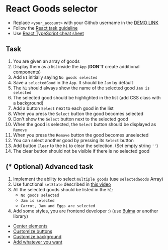 # React Goods selector
- Replace `<your_account>` with your Github username in the [DEMO LINK](https://Anna-Tkachenko.github.io/react_goods-selector/)
- Follow the [React task guideline](https://github.com/mate-academy/react_task-guideline#react-tasks-guideline)
- Use [React TypeScript cheat sheet](https://mate-academy.github.io/fe-program/js/extra/react-typescript)

## Task
1. You are given an array of goods
2. Display them as a list inside the `App` (**DON'T** create additional components)
3. Add `h1` initially saying `No goods selected`
4. Save a `selectedGood` in the `App`. It should be `Jam` by default
5. The `h1` should always show the name of the selected good `Jam is selected`
6. The selected good should be highlighted in the list (add CSS class with a background)
7. Add a button `Select` next to each good in the list
8. When you press the `Select` button the good becomes selected
9. Don't show the `Select` button next to the selected good
10. When the good is selected, the `Select` button should be displayed as `Remove`
11. When you press the `Remove` button the good becomes unselected
12. You can select another good by pressing its `Select` button
13. Add button `Clear` to the `h1` to clear the selection. (Set empty string `''`)
14. The clear button should not be visible if there is no selected good

## (* Optional) Advanced task
1. Implement the ability to select `multiple goods` (use `selectedGoods` Array)
2. Use functional `setState` described in [this video](https://youtu.be/zMe2Qq-ThpM)
3. All the selected goods should be listed in the `h1`:
    - `No goods selected`
    - `Jam is selected`
    - `Carrot, Jam and Eggs are selected`
4. Add some styles, you are frontend developer :) (use [Bulma](https://bulma.io) or another library)
 - [Center elements](https://bulma.io/documentation/layout/level/)
 - [Customize buttons](https://bulma.io/documentation/elements/button/)
 - [Customize background](https://bulma.io/documentation/overview/colors/)
 - [Add whatever you want](https://bulma.io/documentation/)

